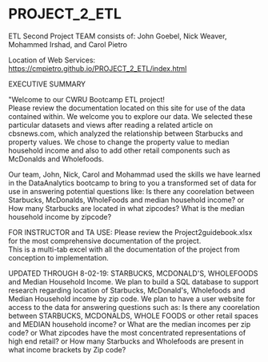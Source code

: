 # PROJECT_2_ETL
ETL Second Project
TEAM consists of: John Goebel, Nick Weaver, Mohammed Irshad, and Carol Pietro

Location of Web Services:  https://cmpietro.github.io/PROJECT_2_ETL/index.html

EXECUTIVE SUMMARY

"Welcome to our CWRU Bootcamp ETL project!  
Please review the documentation located on this site for use of the data contained within.  We welcome you to explore our data.   We selected these particular datasets and views after reading a related article on cbsnews.com, which analyzed the relationship between Starbucks and property values.  We chose to change the property value to median household income and also to add other retail components such as McDonalds and Wholefoods.   

Our team, John, Nick, Carol and Mohammad used the skills we have learned in the DataAnalytics bootcamp to bring to you a transformed set of data for use in answering potential questions like: Is there any coorelation between Starbucks, McDonalds, WholeFoods and median household income?  or How many Starbucks are located in what zipcodes?   What is the median household income by zipcode?

FOR INSTRUCTOR and TA USE: Please review the Project2guidebook.xlsx for the most comprehensive documentation of the project.  
This is a multi-tab excel with all the documentation of the project from conception to implementation.  

UPDATED THROUGH 8-02-19:  STARBUCKS, MCDONALD'S, WHOLEFOODS and Median Household Income. 
We plan to build a SQL database to support research regarding location of Starbucks, McDonald's, Wholefoods and Median Household income by zip code.  We plan to have a user website for access to the data for answering questions such as:  Is there any coorelation between STARBUCKS, MCDONALDS, WHOLE FOODS or other retail spaces and MEDIAN household income? or What are the median incomes per zip code?
or What zipcodes have the most concentrated representations of high end retail? or How many Starbucks and Wholefoods are present in what income brackets by Zip code?
 







